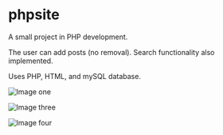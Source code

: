 phpsite
=======
A small project in PHP development.

The user can add posts (no removal). Search functionality also implemented. 

Uses PHP, HTML, and mySQL database. 

![Image one](https://raw.github.com/helsont/phpsite/master/example_images/one.png)

![Image three](https://raw.github.com/helsont/phpsite/master/example_images/three.png)

![Image four](https://raw.github.com/helsont/phpsite/master/example_images/four.png)
